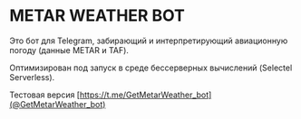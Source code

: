 # METAR WEATHER BOT

Это бот для Telegram, забирающий и интерпретирующий авиационную погоду (данные METAR и TAF).

Оптимизирован под запуск в среде бессерверных вычислений (Selectel Serverless).

Тестовая версия [https://t.me/GetMetarWeather_bot](@GetMetarWeather_bot) 